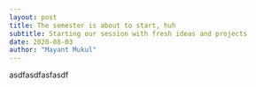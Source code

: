 ```yaml
---
layout: post
title: The semester is about to start, huh
subtitle: Starting our session with fresh ideas and projects
date: 2020-08-03
author: "Mayant Mukul"
---
```


asdfasdfasfasdf

